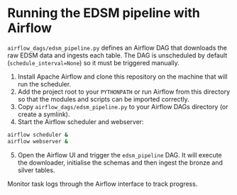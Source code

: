# Running the EDSM pipeline with Airflow

`airflow_dags/edsm_pipeline.py` defines an Airflow DAG that downloads the raw EDSM data and ingests each table. The DAG is unscheduled by default (`schedule_interval=None`) so it must be triggered manually.

1. Install Apache Airflow and clone this repository on the machine that will run the scheduler.
2. Add the project root to your `PYTHONPATH` or run Airflow from this directory so that the modules and scripts can be imported correctly.
3. Copy `airflow_dags/edsm_pipeline.py` to your Airflow DAGs directory (or create a symlink).
4. Start the Airflow scheduler and webserver:

```bash
airflow scheduler &
airflow webserver &
```

5. Open the Airflow UI and trigger the `edsm_pipeline` DAG.
   It will execute the downloader, initialise the schemas and then ingest the bronze and silver tables.

Monitor task logs through the Airflow interface to track progress.
